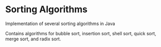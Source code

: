 # Sorting Algorithms
Implementation of several sorting algorithms in Java

Contains algorithms for bubble sort, insertion sort, shell sort, quick sort, merge sort, and radix sort.
